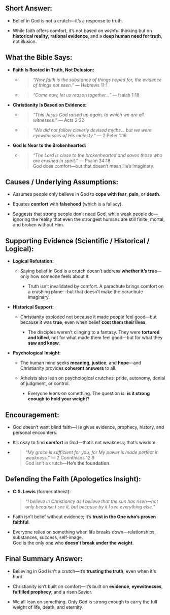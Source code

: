 ## Short Answer:

- Belief in God is not a crutch—it’s a response to truth.
    
- While faith offers comfort, it’s not based on wishful thinking but on **historical reality**, **rational evidence**, and a **deep human need for truth**, not illusion.

## What the Bible Says:

- **Faith Is Rooted in Truth, Not Delusion:**
    
    - > _“Now faith is the substance of things hoped for, the evidence of things not seen.”_ — Hebrews 11:1
        
    - > _“Come now, let us reason together…”_ — Isaiah 1:18
        
- **Christianity Is Based on Evidence:**
    
    - > _“This Jesus God raised up again, to which we are all witnesses.”_ — Acts 2:32
        
    - > _“We did not follow cleverly devised myths… but we were eyewitnesses of His majesty.”_ — 2 Peter 1:16
        
- **God Is Near to the Brokenhearted:**
    
    - > _“The Lord is close to the brokenhearted and saves those who are crushed in spirit.”_ — Psalm 34:18  
        > God does comfort—but that doesn’t mean He’s imaginary.
        

## Causes / Underlying Assumptions:

- Assumes people only believe in God to **cope with fear**, **pain**, or **death**.
    
- Equates **comfort** with **falsehood** (which is a fallacy).
    
- Suggests that strong people don’t need God, while weak people do—ignoring the reality that even the strongest humans are still finite, mortal, and broken without Him.

## Supporting Evidence (Scientific / Historical / Logical):

- **Logical Refutation:**
    
    - Saying belief in God is a crutch doesn’t address **whether it’s true**—only how someone feels about it.
        
        - Truth isn’t invalidated by comfort. A parachute brings comfort on a crashing plane—but that doesn’t make the parachute imaginary.
            
- **Historical Support:**
    
    - Christianity exploded not because it made people feel good—but because it was **true**, even when belief **cost them their lives**.
        
        - The disciples weren’t clinging to a fantasy. They were **tortured and killed**, not for what made them feel good—but for what they **saw and knew**.
            
- **Psychological Insight:**
    
    - The human mind seeks **meaning**, **justice**, and **hope**—and Christianity provides **coherent answers** to all.
        
    - Atheists also lean on psychological crutches: pride, autonomy, denial of judgment, or control.
        
        - Everyone leans on something. The question is: **is it strong enough to hold your weight?**

## Encouragement:

- God doesn’t want blind faith—He gives evidence, prophecy, history, and personal encounters.
    
- It’s okay to find **comfort** in God—that’s not weakness; that’s wisdom.
    
- > _“My grace is sufficient for you, for My power is made perfect in weakness.”_ — 2 Corinthians 12:9  
    > God isn’t a crutch—**He’s the foundation**.
    

## Defending the Faith (Apologetics Insight):

- **C.S. Lewis** (former atheist):
    
    > _“I believe in Christianity as I believe that the sun has risen—not only because I see it, but because by it I see everything else.”_
    
- Faith isn’t belief without evidence; it’s **trust in the One who’s proven faithful**.
    
- Everyone relies on something when life breaks down—relationships, substances, success, self-image.  
    God is the only one who **doesn’t break under the weight**.

## Final Summary Answer:

- Believing in God isn’t a crutch—it’s **trusting the truth**, even when it's hard.
    
- Christianity isn’t built on comfort—it’s built on **evidence**, **eyewitnesses**, **fulfilled prophecy**, and a risen Savior.
    
- We all lean on something. Only God is strong enough to carry the full weight of life, death, and eternity.
